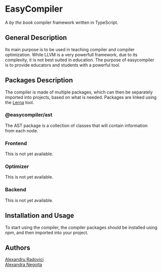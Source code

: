 # EasyCompiler
A _by the book_ compiler framework written in TypeScript.

## General Description
Its main purpose is to be used in teaching compiler and compiler optimization. While LLVM is a very powerfull framework, due to its complexity, it is not best suited in education. The purpose of easycompiler is to provide educators and students with a powerful tool.

## Packages Description
The compiler is made of multiple packages, which can then be separately imported into projects, based on what is needed. Packages are linked using the [Lerna](https://github.com/lerna/lerna) tool.

### @easycompiler/ast
The AST package is a collection of classes that will contain information from each node.

### Frontend
This is not yet available.

### Optimizer
This is not yet available.

### Backend
This is not yet available.

## Installation and Usage
To start using the compiler, the compiler packages should be installed using _npm_, and then imported into your project.

## Authors
[Alexandru Radovici](https://github.com/alexandruradovici)  
[Alexandra Negoita](https://github.com/AlexandraNegoita)




